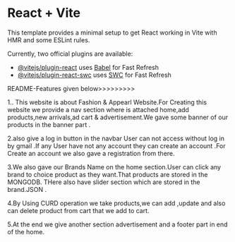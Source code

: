 # React + Vite

This template provides a minimal setup to get React working in Vite with HMR and some ESLint rules.

Currently, two official plugins are available:

- [@vitejs/plugin-react](https://github.com/vitejs/vite-plugin-react/blob/main/packages/plugin-react/README.md) uses [Babel](https://babeljs.io/) for Fast Refresh
- [@vitejs/plugin-react-swc](https://github.com/vitejs/vite-plugin-react-swc) uses [SWC](https://swc.rs/) for Fast Refresh


README-Features given below>>>>>>>>>

1.. This website is about Fashion & Appearl Website.For Creating this website we provide a nav section where is attached home,add products,new arrivals,ad cart & advertisement.We gave some banner of our products  in the banner part .


2.also give a log in button in the navbar User can not access without log in by gmail .If any User have not any account they can create an account .For Create an account we also gave a registration from there.

3.We also gave our Brands Name on the home section.User can click any brand to choice product as they want.That products are stored in the MONGODB. THere also have slider section which are stored in the brand.JSON .

4.By Using CURD operation we take products,we can add ,update and also can delete product from cart that we add to cart.

5.At the end we give another section advertisement and a footer part in end of the home.